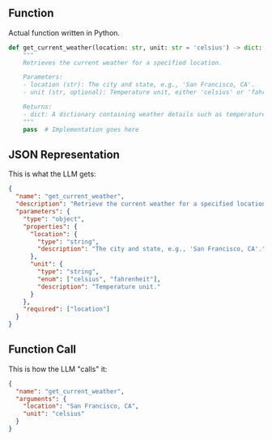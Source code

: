 ## Function

Actual function written in Python.

```python
def get_current_weather(location: str, unit: str = 'celsius') -> dict:
    """
    Retrieves the current weather for a specified location.

    Parameters:
    - location (str): The city and state, e.g., 'San Francisco, CA'.
    - unit (str, optional): Temperature unit, either 'celsius' or 'fahrenheit'. Defaults to 'celsius'.

    Returns:
    - dict: A dictionary containing weather details such as temperature and conditions.
    """
    pass  # Implementation goes here
```

## JSON Representation

This is what the LLM gets:

```json
{
  "name": "get_current_weather",
  "description": "Retrieve the current weather for a specified location.",
  "parameters": {
    "type": "object",
    "properties": {
      "location": {
        "type": "string",
        "description": "The city and state, e.g., 'San Francisco, CA'."
      },
      "unit": {
        "type": "string",
        "enum": ["celsius", "fahrenheit"],
        "description": "Temperature unit."
      }
    },
    "required": ["location"]
  }
}
```

## Function Call

This is how the LLM "calls" it:

```json
{
  "name": "get_current_weather",
  "arguments": {
    "location": "San Francisco, CA",
    "unit": "celsius"
  }
}
```
